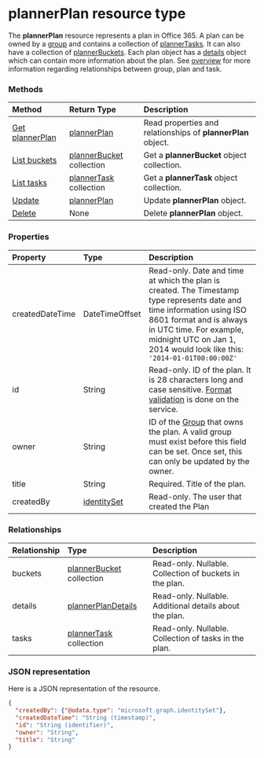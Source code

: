 # plannerPlan resource type

The **plannerPlan** resource represents a plan in Office 365. A plan can be owned by a [group](group.md) and contains a collection of [plannerTasks](plannerTask.md). It can also have a collection of [plannerBuckets](plannerBucket.md). Each plan object has a [details](plannerPlanDetails.md) object which can contain more information about the plan. See [overview](tasks_overview.md) for more information regarding relationships between group, plan and task.



### Methods

| Method		   | Return Type	|Description|
|:---------------|:--------|:----------|
|[Get plannerPlan](../api/plannerplan_get.md) | [plannerPlan](plannerplan.md) |Read properties and relationships of **plannerPlan** object.|
|[List buckets](../api/plannerplan_list_buckets.md) |[plannerBucket](plannerbucket.md) collection| Get a **plannerBucket** object collection.|
|[List tasks](../api/plannerplan_list_tasks.md) |[plannerTask](plannertask.md) collection| Get a **plannerTask** object collection.|
|[Update](../api/plannerplan_update.md) | [plannerPlan](plannerplan.md)	|Update **plannerPlan** object. |
|[Delete](../api/plannerplan_delete.md) | None |Delete **plannerPlan** object. |

### Properties
| Property	   | Type	|Description|
|:---------------|:--------|:----------|
|createdDateTime|DateTimeOffset|Read-only. Date and time at which the plan is created. The Timestamp type represents date and time information using ISO 8601 format and is always in UTC time. For example, midnight UTC on Jan 1, 2014 would look like this: `'2014-01-01T00:00:00Z'`|
|id|String| Read-only. ID of the plan. It is 28 characters long and case sensitive. [Format validation](tasks_identifiers_disclaimer.md) is done on the service.|
|owner|String|ID of the [Group](group.md) that owns the plan. A valid group must exist before this field can be set. Once set, this can only be updated by the owner.|
|title|String|Required. Title of the plan.|
|createdBy|[identitySet](identityset.md)|Read-only. The user that created the Plan|

### Relationships
| Relationship | Type	|Description|
|:---------------|:--------|:----------|
|buckets|[plannerBucket](plannerbucket.md) collection| Read-only. Nullable. Collection of buckets in the plan.|
|details|[plannerPlanDetails](plannerplandetails.md)| Read-only. Nullable. Additional details about the plan.|
|tasks|[plannerTask](plannertask.md) collection| Read-only. Nullable. Collection of tasks in the plan.|

### JSON representation

Here is a JSON representation of the resource.

<!-- {
  "blockType": "resource",
  "optionalProperties": [

  ],
  "@odata.type": "microsoft.graph.plannerPlan"
}-->

```json
{
  "createdBy": {"@odata.type": "microsoft.graph.identitySet"},
  "createdDateTime": "String (timestamp)",
  "id": "String (identifier)",
  "owner": "String",
  "title": "String"
}

```

<!-- uuid: 8fcb5dbc-d5aa-4681-8e31-b001d5168d79
2015-10-25 14:57:30 UTC -->
<!-- {
  "type": "#page.annotation",
  "description": "plannerPlan resource",
  "keywords": "",
  "section": "documentation",
  "tocPath": ""
}-->